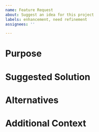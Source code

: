 ```yaml
---
name: Feature Request
about: Suggest an idea for this project
labels: enhancement, need refinement
assignees: ''

---
```


# Purpose

<!-- Write why this feature should be made -->

# Suggested Solution

<!-- How would you like to see this problem solved? -->

# Alternatives

<!-- Write here if you have any alternatives that could be considered -->

# Additional Context

<!-- If there's any additional context that would be useful, write it here -->